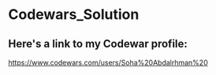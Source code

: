 # Codewars_Solution
## Here's a link to my Codewar profile:
 https://www.codewars.com/users/Soha%20Abdalrhman%20
